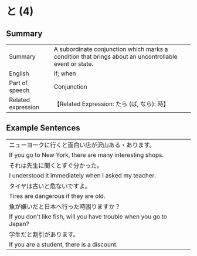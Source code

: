 # と (4)

## Summary

<table><tr>   <td>Summary</td>   <td>A subordinate conjunction which marks a condition that brings about an uncontrollable event or state.</td></tr><tr>   <td>English</td>   <td>If; when</td></tr><tr>   <td>Part of speech</td>   <td>Conjunction</td></tr><tr>   <td>Related expression</td>   <td>【Related Expression: たら (ば, なら): 時】</td></tr></table>

## Example Sentences

<table><tr><td>ニューヨークに行くと面白い店が沢山ある・あります。</td></tr><tr><td>If you go to New York, there are many interesting shops.</td></tr><tr><td>それは先生に聞くとすぐ分かった。</td></tr><tr><td>I understood it immediately when I asked my teacher.</td></tr><tr><td>タイヤは古いと危ないですよ。</td></tr><tr><td>Tires are dangerous if they are old.</td></tr><tr><td>魚が嫌いだと日本へ行った時困りますか？</td></tr><tr><td>If you don't like fish, will you have trouble when you go to Japan?</td></tr><tr><td>学生だと割引があります。</td></tr><tr><td>If you are a student, there is a discount.</td></tr></table>

